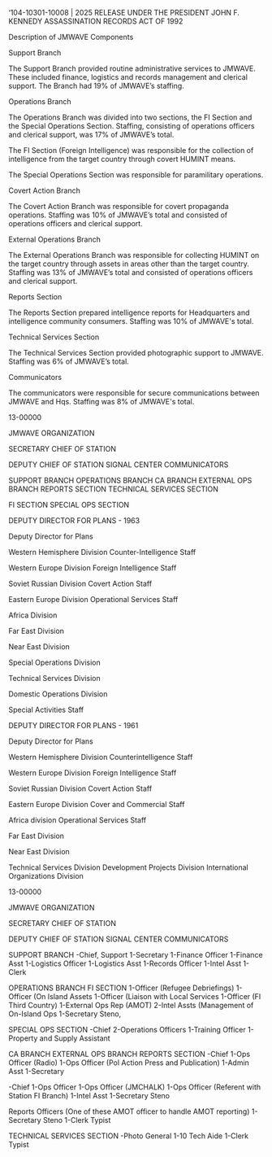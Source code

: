 ‘104-10301-10008 | 2025 RELEASE UNDER THE PRESIDENT JOHN F. KENNEDY ASSASSINATION RECORDS ACT OF 1992

Description of JMWAVE Components

Support Branch

The Support Branch provided routine administrative services to JMWAVE. These included finance, logistics and records management and clerical support. The Branch had 19% of JMWAVE’s staffing.

Operations Branch

The Operations Branch was divided into two sections, the FI Section and the Special Operations Section. Staffing, consisting of operations officers and clerical support, was 17% of JMWAVE’s total.

The FI Section (Foreign Intelligence) was responsible for the collection of intelligence from the target country through covert HUMINT means.

The Special Operations Section was responsible for paramilitary operations.

Covert Action Branch

The Covert Action Branch was responsible for covert propaganda operations. Staffing was 10% of JMWAVE’s total and consisted of operations officers and clerical support.

External Operations Branch

The External Operations Branch was responsible for collecting HUMINT on the target country through assets in areas other than the target country. Staffing was 13% of JMWAVE’s total and consisted of operations officers and clerical support.

Reports Section

The Reports Section prepared intelligence reports for Headquarters and intelligence community consumers. Staffing was 10% of JMWAVE's total.

Technical Services Section

The Technical Services Section provided photographic support to JMWAVE. Staffing was 6% of JMWAVE’s total.

Communicators

The communicators were responsible for secure communications between JMWAVE and Hqs. Staffing was 8% of JMWAVE's total.

13-00000

JMWAVE
ORGANIZATION

SECRETARY
CHIEF OF STATION

DEPUTY CHIEF OF STATION
SIGNAL CENTER
COMMUNICATORS

SUPPORT BRANCH
OPERATIONS BRANCH
CA BRANCH
EXTERNAL OPS BRANCH
REPORTS SECTION
TECHNICAL SERVICES SECTION

FI SECTION
SPECIAL OPS SECTION

DEPUTY DIRECTOR FOR PLANS - 1963

Deputy Director for Plans

Western Hemisphere Division
Counter-Intelligence Staff

Western Europe Division
Foreign Intelligence Staff

Soviet Russian Division
Covert Action Staff

Eastern Europe Division
Operational Services Staff

Africa Division

Far East Division

Near East Division

Special Operations Division

Technical Services Division

Domestic Operations Division

Special Activities Staff

DEPUTY DIRECTOR FOR PLANS - 1961

Deputy Director for Plans

Western Hemisphere Division
Counterintelligence Staff

Western Europe Division
Foreign Intelligence Staff

Soviet Russian Division
Covert Action Staff

Eastern Europe Division
Cover and Commercial Staff

Africa division
Operational Services Staff

Far East Division

Near East Division

Technical Services Division
Development Projects Division
International Organizations Division

13-00000

JMWAVE
ORGANIZATION

SECRETARY
CHIEF OF STATION

DEPUTY CHIEF OF STATION
SIGNAL CENTER
COMMUNICATORS

SUPPORT BRANCH
-Chief, Support
1-Secretary
1-Finance Officer
1-Finance Asst
1-Logistics Officer
1-Logistics Asst
1-Records Officer
1-Intel Asst
1-Clerk

OPERATIONS BRANCH
FI SECTION
1-Officer
(Refugee Debriefings)
1-Officer (On Island Assets
1-Officer
(Liaison with Local Services
1-Officer (FI Third Country)
1-External Ops Rep (AMOT)
2-Intel Assts
(Management of On-Island Ops
1-Secretary Steno,

SPECIAL OPS SECTION
-Chief
2-Operations Officers
1-Training Officer
1-Property and Supply Assistant

CA BRANCH
EXTERNAL OPS BRANCH
REPORTS SECTION
-Chief
1-Ops Officer (Radio)
1-Ops Officer (Pol Action Press and Publication)
1-Admin Asst
1-Secretary

-Chief
1-Ops Officer
1-Ops Officer (JMCHALK)
1-Ops Officer
(Referent with Station FI Branch)
1-Intel Asst
1-Secretary Steno

Reports Officers
(One of these AMOT officer to handle AMOT reporting)
1-Secretary Steno
1-Clerk Typist

TECHNICAL SERVICES SECTION
-Photo General
1-10 Tech Aide
1-Clerk Typist
